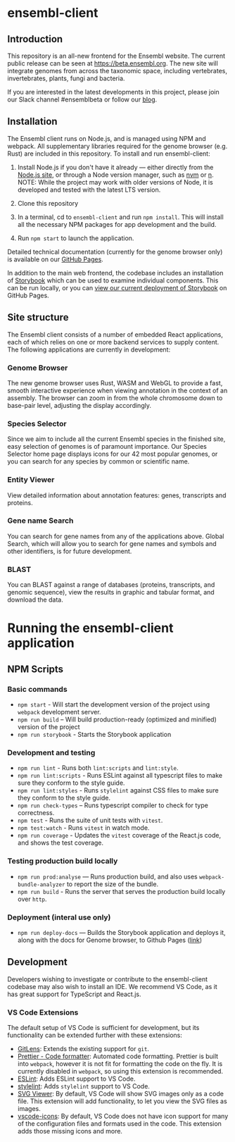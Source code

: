 # ensembl-client

## Introduction

This repository is an all-new frontend for the Ensembl website. The current public release can be seen at https://beta.ensembl.org. The new site will integrate genomes from across the taxonomic space, including vertebrates, invertebrates, plants, fungi and bacteria.

If you are interested in the latest developments in this project, please join our Slack channel #ensemblbeta or follow our [blog](https://www.ensembl.info).

## Installation

The Ensembl client runs on Node.js, and is managed using NPM and webpack. All supplementary libraries required for the genome browser (e.g. Rust) are included in this repository. To install and run ensembl-client:

1. Install Node.js if you don't have it already — either directly from the [Node.js site](https://nodejs.org/), or through a Node version manager, such as [nvm](https://github.com/nvm-sh/nvm) or [n](https://github.com/tj/n). NOTE: While the project may work with older versions of Node, it is developed and tested with the latest LTS version.

2. Clone this repository

3. In a terminal, cd to `ensembl-client` and run `npm install`. This will install all the necessary NPM packages for app development and the build.

4. Run `npm start` to launch the application.

Detailed technical documentation (currently for the genome browser only) is available on our [GitHub Pages](https://ensembl.github.io/ensembl-client/).

In addition to the main web frontend, the codebase includes an installation of [Storybook](https://storybook.js.org/) which can be used to examine individual components. This can be run locally, or you can [view our current deployment of Storybook](https://ensembl.github.io/ensembl-client/storybook/index.html) on GitHub Pages.

## Site structure

The Ensembl client consists of a number of embedded React applications, each of which relies on one or more backend services to supply content. The following applications are currently in development:

### Genome Browser

The new genome browser uses Rust, WASM and WebGL to provide a fast, smooth interactive experience when viewing annotation in the context of an assembly. The browser can zoom in from the whole chromosome down to base-pair level, adjusting the display accordingly.

### Species Selector

Since we aim to include all the current Ensembl species in the finished site, easy selection of genomes is of paramount importance. Our Species Selector home page displays icons for our 42 most popular genomes, or you can search for any species by common or scientific name. 

### Entity Viewer

View detailed information about annotation features: genes, transcripts and proteins.

### Gene name Search

You can search for gene names from any of the applications above. Global Search, which will allow you to search for gene names and symbols and other identifiers, is for future development.

### BLAST

You can BLAST against a range of databases (proteins, transcripts, and genomic sequence), view the results in graphic and tabular format, and download the data.

# Running the ensembl-client application

## NPM Scripts

### Basic commands
- `npm start` - Will start the development version of the project using `webpack` development server.
- `npm run build` – Will build production-ready (optimized and minified) version of the project
- `npm run storybook` - Starts the Storybook application

### Development and testing
- `npm run lint` - Runs both `lint:scripts` and `lint:style`.
- `npm run lint:scripts` - Runs ESLint against all typescript files to make sure they conform to the style guide.
- `npm run lint:styles` - Runs `stylelint` against CSS files to make sure they conform to the style guide.
- `npm run check-types` – Runs typescript compiler to check for type correctness.
- `npm test` - Runs the suite of unit tests with `vitest`.
- `npm test:watch` - Runs `vitest` in watch mode.
- `npm run coverage` - Updates the `vitest` coverage of the React.js code, and shows the test coverage.

### Testing production build locally
- `npm run prod:analyse` — Runs production build, and also uses `webpack-bundle-analyzer` to report the size of the bundle.
- `npm run build` - Runs the server that serves the production build locally over `http`.

### Deployment (interal use only)
- `npm run deploy-docs` — Builds the Storybook application and deploys it, along with the docs for Genome browser, to Github Pages ([link](https://ensembl.github.io/ensembl-client))

## Development

Developers wishing to investigate or contribute to the ensembl-client codebase may also wish to install an IDE. We recommend VS Code, as it has great support for TypeScript and React.js.

### VS Code Extensions

The default setup of VS Code is sufficient for development, but its functionality can be extended further with these extensions:

- [GitLens](https://marketplace.visualstudio.com/items?itemName=eamodio.gitlens): Extends the existing support for `git`.
- [Prettier - Code formatter](https://marketplace.visualstudio.com/items?itemName=esbenp.prettier-vscode): Automated code formatting. Prettier is built into `webpack`, however it is not fit for formatting the code on the fly. It is currently disabled in `webpack`, so using this extension is recommended.
- [ESLint](https://marketplace.visualstudio.com/items?itemName=dbaeumer.vscode-eslint): Adds ESLint support to VS Code.
- [stylelint](https://marketplace.visualstudio.com/items?itemName=shinnn.stylelint): Adds `stylelint` support to VS Code.
- [SVG Viewer](https://marketplace.visualstudio.com/items?itemName=cssho.vscode-svgviewer): By default, VS Code will show SVG images only as a code file. This extension will add functionality, to let you view the SVG files as images.
- [vscode-icons](https://marketplace.visualstudio.com/items?itemName=robertohuertasm.vscode-icons): By default, VS Code does not have icon support for many of the configuration files and formats used in the code. This extension adds those missing icons and more.
